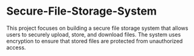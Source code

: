 # Secure-File-Storage-System
This project focuses on building a secure file storage system that allows users to securely upload, store, and download files. The system uses encryption to ensure that stored files are protected from unauthorized access.
